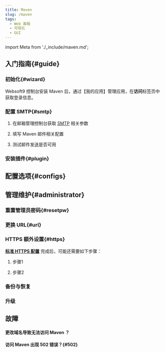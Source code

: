 ```yaml
---
title: Maven
slug: /maven
tags:
  - Web 面板
  - 可视化
  - GUI
---
```


import Meta from './_include/maven.md';

<Meta name="meta" />

## 入门指南{#guide}

### 初始化{#wizard}

Websoft9 控制台安装 Maven 后，通过【我的应用】管理应用，在**访问**标签页中获取登录信息。  

### 配置 SMTP{#smtp}

1. 在邮箱管理控制台获取 [SMTP](./administrator/smtp) 相关参数

2. 填写 Maven 邮件相关配置

3. 测试邮件发送是否可用

### 安装插件{#plugin}

## 配置选项{#configs}
## 管理维护{#administrator}

### 重置管理员密码{#resetpw}

### 更换 URL{#url}

### HTTPS 额外设置{#https}

**[标准 HTTPS 配置](./guide/appsethttps)** 完成后，可能还需要如下步骤： 

1. 步骤1

2. 步骤2

### 备份与恢复

### 升级


## 故障

#### 更改域名导致无法访问 Maven ？

#### 访问 Maven 出现 502 错误？{#502}